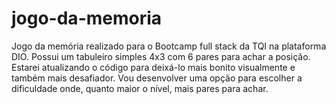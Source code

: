 # jogo-da-memoria
Jogo da memória realizado para o Bootcamp full stack da TQI na plataforma DIO.
Possui um tabuleiro simples 4x3 com 6 pares para achar a posição.
Estarei atualizando o código para deixá-lo mais bonito visualmente e também mais desafiador.
Vou desenvolver uma opção para escolher a dificuldade onde, quanto maior o nível, mais pares para achar.
